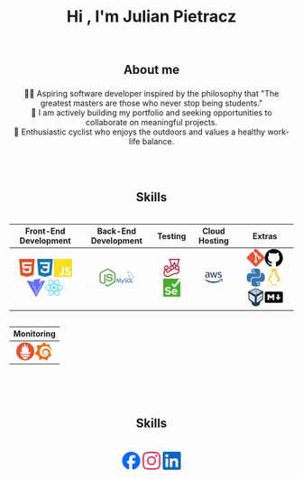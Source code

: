 <h1 align="center"><b>Hi , I'm Julian Pietracz</b><!-- <img src="https://media.giphy.com/media/hvRJCLFzcasrR4ia7z/giphy.gif" width="35"> --></h1>

<br>

<!-- <p align="center">
<a href="https://git.io/typing-svg"><img src="https://readme-typing-svg.demolab.com?font=Fira+Code&pause=1000&center=true&vCenter=true&width=435&lines=The+greatest+masters++are+those;+who+never+stop+being+students." alt="Typing SVG" /></a>
</p>

<br> -->

## <p align="center"><b>About me</b><!-- <br><img src="https://media2.giphy.com/media/QssGEmpkyEOhBCb7e1/giphy.gif?cid=ecf05e47a0n3gi1bfqntqmob8g9aid1oyj2wr3ds3mg700bl&rid=giphy.gif" width ="25"> --></p>

<div align="center">
👨‍💻 Aspiring software developer inspired by the philosophy that "The greatest masters are those who never stop being students." <!-- I am eager to learn and grow in the field of web development, constantly seeking out new challenges and opportunities to expand my skill-set. -->
<br>
📖 <!-- Proficient in front-end development with a growing understanding of back-end technologies. --> I am actively building my portfolio and seeking opportunities to collaborate on meaningful projects.
<br>
🚴 Enthusiastic cyclist who enjoys the outdoors and values a healthy work-life balance.
<br>
</div>

<br><br>

## <p align="center"><b>Skills</b><!-- <br><img src="https://media2.giphy.com/media/QssGEmpkyEOhBCb7e1/giphy.gif?cid=ecf05e47a0n3gi1bfqntqmob8g9aid1oyj2wr3ds3mg700bl&rid=giphy.gif" width ="25"> --></p>

<div style="display: flex" align="center">

|                                                                                                                                                   **Front-End Development**                                                                                                                                                    |                                                   **Back-End Development**                                                    |                                                           **Testing**                                                            |                     **Cloud Hosting**                      |                                                                                                                                                                                              **Extras**                                                                                                                                                                                              |
| :----------------------------------------------------------------------------------------------------------------------------------------------------------------------------------------------------------------------------------------------------------------------------------------------------------------------------: | :---------------------------------------------------------------------------------------------------------------------------: | :------------------------------------------------------------------------------------------------------------------------------: | :--------------------------------------------------------: | :--------------------------------------------------------------------------------------------------------------------------------------------------------------------------------------------------------------------------------------------------------------------------------------------------------------------------------------------------------------------------------------------------: |
| <img src="./svg/html.svg" alt="HTML" width="32" height="32"><img src="./svg/css.svg" alt="CSS" width="32" height="32"><img src="./svg/javascript.svg" alt="JavaScript" width="32" height="32"><img src="./svg/vite.svg" alt="Vite" width="32" height="32"><img src="./svg/react.svg" alt="React" width="32" height="32"></div> | <img src="./svg/node.svg" alt="Node.js" width="32" height="32"><img src="./svg/mysql.svg" alt="MySQL" width="32" height="32"> | <img src="./svg/jest.svg" alt="Jest" width="32" height="32"><img src="./svg/selenium.svg" alt="Selenium" width="32" height="32"> | <img src="./svg/aws.svg" alt="AWS" width="32" height="32"> | <img src="./svg/git.svg" alt="Git" width="32" height="32"><img src="./svg/github.svg" alt="GitHub" width="32" height="32"><img src="./svg/python.svg" alt="Python" width="32" height="32"><img src="./svg/linux.svg" alt="Linux" width="32" height="32"><img src="./svg/virtualbox.svg" alt="VirtualBox" width="32" height="32"><img src="./svg/markdown.svg" alt="Markdown" width="32" height="32"> |

</div>

<div style="display: flex" align="center">

|                                                                **Monitoring**                                                                |
| :------------------------------------------------------------------------------------------------------------------------------------------: |
| <img src="./svg/prometheus-color.svg" alt="CSS" width="32" height="32"><img src="./svg/grafana-color.svg" alt="HTML" width="32" height="32"> |

</div>

<br><br>

## <p align="center"><b>Skills</b><!-- <img src="https://github.com/pietracz/pietracz/blob/main/22f42c11b612b041b4038573dca18a2d.gif" width ="80"> --></p>

<br>

<div align="center">
<a href="#"><img src="./svg/facebook.svg" alt="Instagram" width="32" height="32"></a>
<a href="https://www.instagram.com/julian.pietracz/" target="_blank"><img src="./svg/instagram.svg" alt="Instagram" width="32" height="32"></a>
<a href="https://www.linkedin.com/in/julian-pietracz-04b08231b/" target="_blank"><img src="./svg/linkedin.svg" alt="Instagram" width="32" height="32"></a>
</div>

<br>
